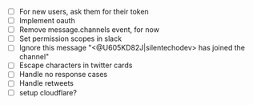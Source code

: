 - [ ] For new users, ask them for their token
- [ ] Implement oauth
- [ ] Remove message.channels event, for now
- [ ] Set permission scopes in slack
- [ ] Ignore this message "<@U605KD82J|silentechodev> has joined the channel"
- [ ] Escape characters in twitter cards
- [ ] Handle no response cases
- [ ] Handle retweets
- [ ] setup cloudflare?